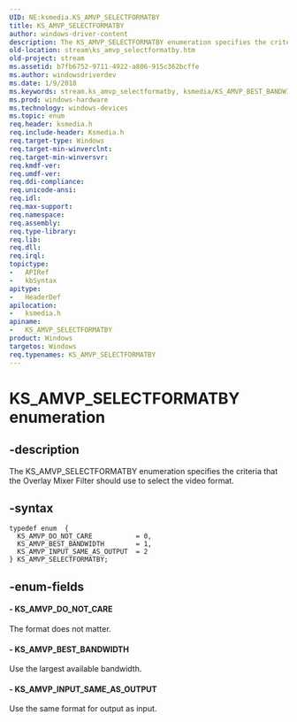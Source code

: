 ```yaml
---
UID: NE:ksmedia.KS_AMVP_SELECTFORMATBY
title: KS_AMVP_SELECTFORMATBY
author: windows-driver-content
description: The KS_AMVP_SELECTFORMATBY enumeration specifies the criteria that the Overlay Mixer Filter should use to select the video format.
old-location: stream\ks_amvp_selectformatby.htm
old-project: stream
ms.assetid: b7fb6752-9711-4922-a806-915c362bcffe
ms.author: windowsdriverdev
ms.date: 1/9/2018
ms.keywords: stream.ks_amvp_selectformatby, ksmedia/KS_AMVP_BEST_BANDWIDTH, ksmedia/KS_AMVP_DO_NOT_CARE, vidcapstruct_98fc9313-4177-46c2-8740-f0dc2857b447.xml, KS_AMVP_INPUT_SAME_AS_OUTPUT, ksmedia/KS_AMVP_SELECTFORMATBY, KS_AMVP_DO_NOT_CARE, KS_AMVP_BEST_BANDWIDTH, KS_AMVP_SELECTFORMATBY, KS_AMVP_SELECTFORMATBY enumeration [Streaming Media Devices], ksmedia/KS_AMVP_INPUT_SAME_AS_OUTPUT
ms.prod: windows-hardware
ms.technology: windows-devices
ms.topic: enum
req.header: ksmedia.h
req.include-header: Ksmedia.h
req.target-type: Windows
req.target-min-winverclnt: 
req.target-min-winversvr: 
req.kmdf-ver: 
req.umdf-ver: 
req.ddi-compliance: 
req.unicode-ansi: 
req.idl: 
req.max-support: 
req.namespace: 
req.assembly: 
req.type-library: 
req.lib: 
req.dll: 
req.irql: 
topictype:
-	APIRef
-	kbSyntax
apitype:
-	HeaderDef
apilocation:
-	ksmedia.h
apiname:
-	KS_AMVP_SELECTFORMATBY
product: Windows
targetos: Windows
req.typenames: KS_AMVP_SELECTFORMATBY
---
```


# KS_AMVP_SELECTFORMATBY enumeration


## -description


The KS_AMVP_SELECTFORMATBY enumeration specifies the criteria that the Overlay Mixer Filter should use to select the video format.


## -syntax


````
typedef enum  { 
  KS_AMVP_DO_NOT_CARE           = 0,
  KS_AMVP_BEST_BANDWIDTH        = 1,
  KS_AMVP_INPUT_SAME_AS_OUTPUT  = 2
} KS_AMVP_SELECTFORMATBY;
````


## -enum-fields




#### - KS_AMVP_DO_NOT_CARE

The format does not matter.


#### - KS_AMVP_BEST_BANDWIDTH

Use the largest available bandwidth.


#### - KS_AMVP_INPUT_SAME_AS_OUTPUT

Use the same format for output as input.

